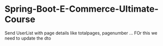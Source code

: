 # Spring-Boot-E-Commerce-Ultimate-Course

Send UserList with page details like totalpages, pagenumber ...
FOr this we need to update the dto